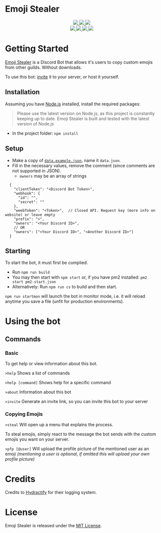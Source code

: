 # Emoji Stealer
<div>
	<p align="center">
		<a href="https://github.com/TMUniversal/Emoji-Stealer/blob/master/package.json#L3">
			<img src="https://img.shields.io/github/package-json/v/TMUniversal/Emoji-Stealer?style=flat&color=c4c4c4" />
		</a>
		<a href="https://tmuniversal.eu/redirect/discord">
			<img src="https://img.shields.io/discord/727551682090762280.svg?style=flat&logo=discord">
		</a>
		<a href="https://tmuniversal.eu/redirect/patreon">
			<img src="https://img.shields.io/badge/Patreon-support_me-fa6956.svg?style=flat&logo=patreon" />
		</a>
		<br />
		<a href="https://github.com/TMUniversal/Emoji-Stealer/actions">
			<img src="https://github.com/TMUniversal/Emoji-Stealer/workflows/Test/badge.svg" />
		</a>
		<a href="https://github.com/TMUniversal/Emoji-Stealer/issues">
			<img src="https://img.shields.io/github/issues/TMUniversal/Emoji-Stealer.svg?style=flat">
		</a>
		<a href="https://github.com/TMUniversal/Emoji-Stealer/graphs/contributors">
			<img src="https://img.shields.io/github/contributors/TMUniversal/Emoji-Stealer.svg?style=flat">
		</a>
		<a href="https://github.com/TMUniversal/Emoji-Stealer/blob/stable/LICENSE.md">
			<img src="https://img.shields.io/github/license/TMUniversal/Emoji-Stealer.svg?style=flat">
		</a>
	</p>
</div>

# Getting Started

[Emoji Stealer] is a Discord Bot that allows it's users to copy custom emojis from other guilds. Without downloads.

To use this bot: [invite](https://discord.com/api/oauth2/authorize?client_id=726731461310545920&permissions=1074072576&scope=bot) it to your server, or host it yourself.

## Installation

Assuming you have [Node.js](https://nodejs.org/en/download/current/) installed, install the required packages:
> Please use the latest version on Node.js, as this project is constantly keeping up to date.
> Emoji Stealer is built and tested with the latest version of Node.js

- In the project folder: `npm install`

## Setup

- Make a copy of [`data.example.json`], name it `data.json`.
- Fill in the necessary values, remove the comment (since comments are not supported in JSON).
  - `owners` may be an array of strings


```JS
  {
    "clientToken": "<Discord Bot Token>",
    "webhook": {
      "id": "",
      "secret": ""
    },
    "weebToken": "<Token>",  // Closed API. Request key (more info on website) or leave empty
    "prefix": ">",
    "owners": "<Your Discord ID>",
    // OR
    "owners": ["<Your Discord ID>", "<Another Discord ID>"]
  }
```

## Starting

To start the bot, it must first be complied.

- Run `npm run build`
- You may then start with `npm start` or, if you have pm2 installed: `pm2 start pm2-start.json`
- Alternatively: Run `npm run cs` to build and then start.

`npm run startmon` will launch the bot in monitor mode, i.e. it will reload anytime you save a file (unfit for production environments).

# Using the bot

## Commands

### Basic

To get help or view information about this bot.

`>help` Shows a list of commands

`>help [command]` Shows help for a specific command

`>about` Information about this bot

`>invite` Generate an invite link, so you can invite this bot to your server

### Copying Emojis

`>steal` Will open up a menu that explains the process.

To steal emojis, simply react to the message the bot sends with the custom emojis you want on your server.

`>pfp [@user]` Will upload the profile picture of the mentioned user as an emoji _(mentioning a user is optional, if omitted this will upload your own profile picture)_

# Credits

Credits to [Hydractify] for their logging system.

# License

Emoji Stealer is released under the [MIT License](LICENSE.md).


<!-- Getting started -->

[Emoji Stealer]: https://github.com/TMUniversal/Emoji-Stealer

<!-- Setup -->

[`data.example.json`]: https://github.com/TMUniversal/Emoji-Stealer/blob/master/data.example.json

<!-- Credits -->

[Hydractify]: https://github.com/Hydractify/kanna_kobayashi
